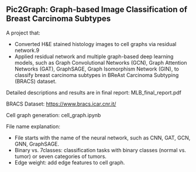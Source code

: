 ## Pic2Graph: Graph-based Image Classification of Breast Carcinoma Subtypes

A project that: 
* Converted H&E stained histology images to cell graphs via residual network.9
* Applied residual network and multiple graph-based deep learning models, such as Graph Convolutional Networks (GCN), Graph Attention Networks (GAT), GraphSAGE, Graph Isomorphism Network (GIN), to classify breast carcinoma subtypes in BReAst Carcinoma Subtyping (BRACS) dataset.

Detailed descriptions and results are in final report: MLB_final_report.pdf

BRACS Dataset: <https://www.bracs.icar.cnr.it/>

Cell graph generation: cell_graph.ipynb

File name explanation: 
- File starts with the name of the neural network, such as CNN, GAT, GCN, GNN, GraphSAGE.
- Binary vs. 7classes: classification tasks with binary classes (normal vs. tumor) or seven categories of tumors.
- Edge weight: add edge features to cell graph.
